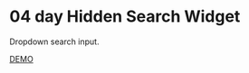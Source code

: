 # 04 day Hidden Search Widget

Dropdown search input.

[DEMO](https://voloshin-sergei.github.io/50_days/04_day%20%20Hidden%20search%20widget/)
